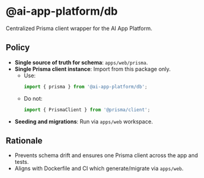 # @ai-app-platform/db

Centralized Prisma client wrapper for the AI App Platform.

## Policy

- **Single source of truth for schema**: `apps/web/prisma`.
- **Single Prisma client instance**: Import from this package only.
  - Use:
    ```ts
    import { prisma } from '@ai-app-platform/db';
    ```
  - Do not:
    ```ts
    import { PrismaClient } from '@prisma/client';
    ```
- **Seeding and migrations**: Run via `apps/web` workspace.

## Rationale

- Prevents schema drift and ensures one Prisma client across the app and tests.
- Aligns with Dockerfile and CI which generate/migrate via `apps/web`.
